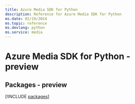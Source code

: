 ```yaml
---
title: Azure Media SDK for Python
description: Reference for Azure Media SDK for Python
ms.date: 02/19/2024
ms.topic: reference
ms.devlang: python
ms.service: media
---
```

# Azure Media SDK for Python - preview
## Packages - preview
[!INCLUDE [packages](media-index.md)]